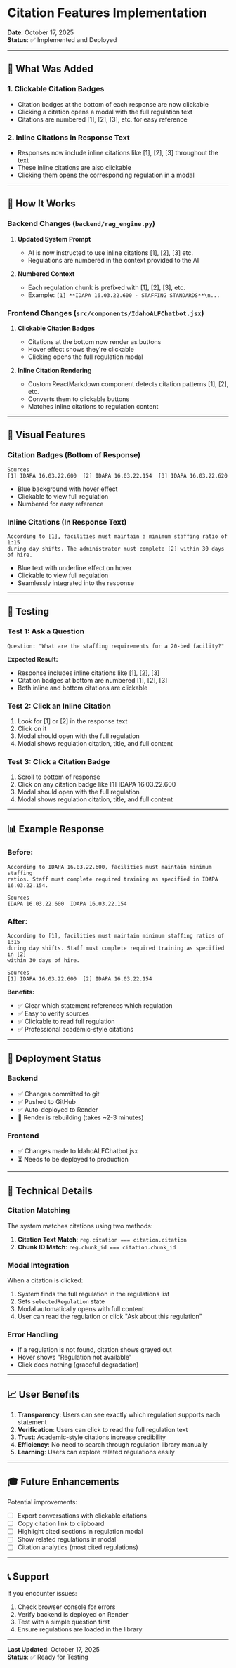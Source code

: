 # Citation Features Implementation

**Date**: October 17, 2025  
**Status**: ✅ Implemented and Deployed

---

## 🎯 **What Was Added**

### **1. Clickable Citation Badges**
- Citation badges at the bottom of each response are now clickable
- Clicking a citation opens a modal with the full regulation text
- Citations are numbered [1], [2], [3], etc. for easy reference

### **2. Inline Citations in Response Text**
- Responses now include inline citations like [1], [2], [3] throughout the text
- These inline citations are also clickable
- Clicking them opens the corresponding regulation in a modal

---

## 📝 **How It Works**

### **Backend Changes** (`backend/rag_engine.py`)

1. **Updated System Prompt**
   - AI is now instructed to use inline citations [1], [2], [3] etc.
   - Regulations are numbered in the context provided to the AI

2. **Numbered Context**
   - Each regulation chunk is prefixed with [1], [2], [3], etc.
   - Example: `[1] **IDAPA 16.03.22.600 - STAFFING STANDARDS**\n...`

### **Frontend Changes** (`src/components/IdahoALFChatbot.jsx`)

1. **Clickable Citation Badges**
   - Citations at the bottom now render as buttons
   - Hover effect shows they're clickable
   - Clicking opens the full regulation modal

2. **Inline Citation Rendering**
   - Custom ReactMarkdown component detects citation patterns [1], [2], etc.
   - Converts them to clickable buttons
   - Matches inline citations to regulation content

---

## 🎨 **Visual Features**

### **Citation Badges (Bottom of Response)**
```
Sources
[1] IDAPA 16.03.22.600  [2] IDAPA 16.03.22.154  [3] IDAPA 16.03.22.620
```
- Blue background with hover effect
- Clickable to view full regulation
- Numbered for easy reference

### **Inline Citations (In Response Text)**
```
According to [1], facilities must maintain a minimum staffing ratio of 1:15
during day shifts. The administrator must complete [2] within 30 days of hire.
```
- Blue text with underline effect on hover
- Clickable to view full regulation
- Seamlessly integrated into the response

---

## 🧪 **Testing**

### **Test 1: Ask a Question**
```
Question: "What are the staffing requirements for a 20-bed facility?"
```

**Expected Result:**
- Response includes inline citations like [1], [2], [3]
- Citation badges at bottom are numbered [1], [2], [3]
- Both inline and bottom citations are clickable

### **Test 2: Click an Inline Citation**
1. Look for [1] or [2] in the response text
2. Click on it
3. Modal should open with the full regulation
4. Modal shows regulation citation, title, and full content

### **Test 3: Click a Citation Badge**
1. Scroll to bottom of response
2. Click on any citation badge like [1] IDAPA 16.03.22.600
3. Modal should open with the full regulation
4. Modal shows regulation citation, title, and full content

---

## 📊 **Example Response**

### **Before:**
```
According to IDAPA 16.03.22.600, facilities must maintain minimum staffing
ratios. Staff must complete required training as specified in IDAPA 16.03.22.154.

Sources
IDAPA 16.03.22.600  IDAPA 16.03.22.154
```

### **After:**
```
According to [1], facilities must maintain minimum staffing ratios of 1:15
during day shifts. Staff must complete required training as specified in [2]
within 30 days of hire.

Sources
[1] IDAPA 16.03.22.600  [2] IDAPA 16.03.22.154
```

**Benefits:**
- ✅ Clear which statement references which regulation
- ✅ Easy to verify sources
- ✅ Clickable to read full regulation
- ✅ Professional academic-style citations

---

## 🚀 **Deployment Status**

### **Backend**
- ✅ Changes committed to git
- ✅ Pushed to GitHub
- ✅ Auto-deployed to Render
- 🔄 Render is rebuilding (takes ~2-3 minutes)

### **Frontend**
- ✅ Changes made to IdahoALFChatbot.jsx
- ⏳ Needs to be deployed to production

---

## 🔧 **Technical Details**

### **Citation Matching**
The system matches citations using two methods:
1. **Citation Text Match**: `reg.citation === citation.citation`
2. **Chunk ID Match**: `reg.chunk_id === citation.chunk_id`

### **Modal Integration**
When a citation is clicked:
1. System finds the full regulation in the regulations list
2. Sets `selectedRegulation` state
3. Modal automatically opens with full content
4. User can read the regulation or click "Ask about this regulation"

### **Error Handling**
- If a regulation is not found, citation shows grayed out
- Hover shows "Regulation not available"
- Click does nothing (graceful degradation)

---

## 📈 **User Benefits**

1. **Transparency**: Users can see exactly which regulation supports each statement
2. **Verification**: Users can click to read the full regulation text
3. **Trust**: Academic-style citations increase credibility
4. **Efficiency**: No need to search through regulation library manually
5. **Learning**: Users can explore related regulations easily

---

## 🎓 **Future Enhancements**

Potential improvements:
- [ ] Export conversations with clickable citations
- [ ] Copy citation link to clipboard
- [ ] Highlight cited sections in regulation modal
- [ ] Show related regulations in modal
- [ ] Citation analytics (most cited regulations)

---

## 📞 **Support**

If you encounter issues:
1. Check browser console for errors
2. Verify backend is deployed on Render
3. Test with a simple question first
4. Ensure regulations are loaded in the library

---

**Last Updated**: October 17, 2025  
**Status**: ✅ Ready for Testing


